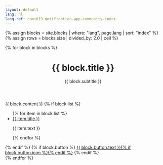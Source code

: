 ```yaml
---
layout: default
lang: nl
lang-ref: covid19-notification-app-community-index
---
```


{% assign blocks = site.blocks | where: "lang", page.lang | sort: "index" %}
{% assign rows = blocks.size | divided_by: 2.0 | ceil %}
<div class="cols">
{% for block in blocks %}
<div class="col-md-12">
    <div class="content-background">
        <div class="content-background">
            <div class="content">
                <header class="content__header">
                    <h1 class="content__header-title">{{ block.title }}</h1>
                    <p class="content__header-paragraph">{{ block.subtitle }}</p>
                </header>
                {{ block.content }}
                {% if block.list %}
                <ul class="list list--subjects columns">
                    {% for item in block.list %}
                    <li class="list__item">
                        <a href="{{ item.href }}" class="list__link">{{ item.title }}</a><br>
                        <p>{{ item.text }}</p>
                    </li>
                    {% endfor %}
                </ul>
                {% endif %}
                {% if block.button %}
                <a class="btn" href="{{ block.button.href }}" rel="external">{{ block.button.text }}{% if block.button.icon %}<span class="icon icon-{{ block.button.icon }}"></span>{% endif %}</a>
                {% endif %}
            </div>
        </div>
    </div>
</div>
{% endfor %}
</div>
